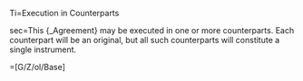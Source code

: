 Ti=Execution in Counterparts

sec=This {_Agreement} may be executed in one or more counterparts. Each counterpart will be an original, but all such counterparts will constitute a single instrument.

=[G/Z/ol/Base]
